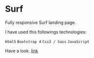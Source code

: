 # Surf
Fully responsive Surf landing page.

I have used this followings technologies:

```Html5```
```Bootstrap 4```
```Css3 / Sass```
```JavaScript```

Have a look. [link](https://samuka-monteiro.github.io/Surf/)
